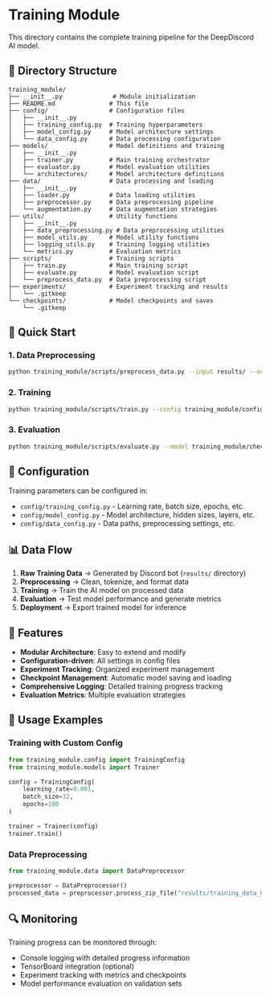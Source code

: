 # Training Module

This directory contains the complete training pipeline for the DeepDiscord AI model.

## 📁 Directory Structure

```
training_module/
├── __init__.py              # Module initialization
├── README.md               # This file
├── config/                 # Configuration files
│   ├── __init__.py
│   ├── training_config.py  # Training hyperparameters
│   ├── model_config.py     # Model architecture settings
│   └── data_config.py      # Data processing configuration
├── models/                 # Model definitions and training
│   ├── __init__.py
│   ├── trainer.py          # Main training orchestrator
│   ├── evaluator.py        # Model evaluation utilities
│   └── architectures/      # Model architecture definitions
├── data/                   # Data processing and loading
│   ├── __init__.py
│   ├── loader.py           # Data loading utilities
│   ├── preprocessor.py     # Data preprocessing pipeline
│   └── augmentation.py     # Data augmentation strategies
├── utils/                  # Utility functions
│   ├── __init__.py
│   ├── data_preprocessing.py # Data preprocessing utilities
│   ├── model_utils.py      # Model utility functions
│   ├── logging_utils.py    # Training logging utilities
│   └── metrics.py          # Evaluation metrics
├── scripts/                # Training scripts
│   ├── train.py            # Main training script
│   ├── evaluate.py         # Model evaluation script
│   └── preprocess_data.py  # Data preprocessing script
├── experiments/            # Experiment tracking and results
│   └── .gitkeep
└── checkpoints/            # Model checkpoints and saves
    └── .gitkeep
```

## 🚀 Quick Start

### 1. Data Preprocessing
```bash
python training_module/scripts/preprocess_data.py --input results/ --output training_module/data/processed/
```

### 2. Training
```bash
python training_module/scripts/train.py --config training_module/config/training_config.py
```

### 3. Evaluation
```bash
python training_module/scripts/evaluate.py --model training_module/checkpoints/best_model.pt
```

## 🔧 Configuration

Training parameters can be configured in:
- `config/training_config.py` - Learning rate, batch size, epochs, etc.
- `config/model_config.py` - Model architecture, hidden sizes, layers, etc.
- `config/data_config.py` - Data paths, preprocessing settings, etc.

## 📊 Data Flow

1. **Raw Training Data** → Generated by Discord bot (`results/` directory)
2. **Preprocessing** → Clean, tokenize, and format data
3. **Training** → Train the AI model on processed data
4. **Evaluation** → Test model performance and generate metrics
5. **Deployment** → Export trained model for inference

## 🎯 Features

- **Modular Architecture**: Easy to extend and modify
- **Configuration-driven**: All settings in config files
- **Experiment Tracking**: Organized experiment management
- **Checkpoint Management**: Automatic model saving and loading
- **Comprehensive Logging**: Detailed training progress tracking
- **Evaluation Metrics**: Multiple evaluation strategies

## 📝 Usage Examples

### Training with Custom Config
```python
from training_module.config import TrainingConfig
from training_module.models import Trainer

config = TrainingConfig(
    learning_rate=0.001,
    batch_size=32,
    epochs=100
)

trainer = Trainer(config)
trainer.train()
```

### Data Preprocessing
```python
from training_module.data import DataPreprocessor

preprocessor = DataPreprocessor()
processed_data = preprocessor.process_zip_file("results/training_data_User_20250719.zip")
```

## 🔍 Monitoring

Training progress can be monitored through:
- Console logging with detailed progress information
- TensorBoard integration (optional)
- Experiment tracking with metrics and checkpoints
- Model performance evaluation on validation sets